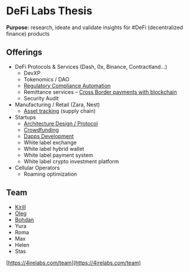# DeFi Labs Thesis

**Purpose:** research, ideate and validate insights for \#DeFi \(decentralized finance\) products

## Offerings

* DeFi Protocols & Services \(Dash, 0x, Binance, Contractland...\)
  * DevXP
  * Tokenomics / DAO
  * [Regulatory Compliance Automation](complaince-scoring/)
  * Remittance services – [Cross Border payments with blockchain](enabling-fast-transparent-and-compliant-cross-border-payments-with-the-blockchain.md)
  * Security Audit
* Manufacturing / Retail \(Zara, Nest\)
  * [Asset tracking](asset-tracking.md) \(supply chain\)
* Startups
  * [Architecture Design / Protocol](architecture-design-protocol.md)
  * [Crowdfunding](fund-management-app-wip/)
  * [Dapps Development](dapps-wallets-development.md)
  * White label exchange
  * White label hybrid wallet
  * White label payment system
  * White label crypto investment platform
* Cellular Operators
  * Roaming optimization

## Team

* [Kirill](https://cryptohire.io/talent/1115)
* [Oleg](https://youteam.co.uk/talent/3336)
* [Bohdan](https://cryptohire.io/talent/2209)
* Yura
* Roma
* Max
* Helen
* Stas

[https://4irelabs.com/team](https://4irelabs.com/team)

